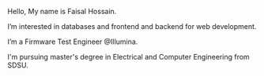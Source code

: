 Hello, My name is Faisal Hossain.

I’m interested in databases and frontend and backend for web development.

I’m a Firmware Test Engineer @Illumina.

I'm pursuing master's degree in Electrical and Computer Engineering from SDSU.

